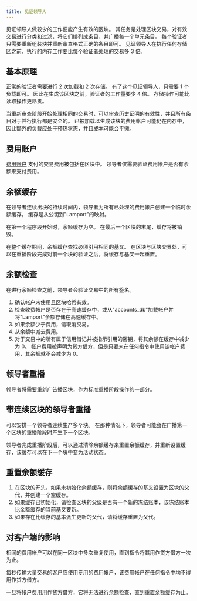 ```yaml
---
title: 见证领导人
---
```


见证领导人做较少的工作便能产生有效的区块。 其任务是处理区块交易，对有效交易进行分类和过滤，将它们排列成条目，并广播每一个单元条目。 每个验证者只需要重新组装块并重新审查格式正确的条目即可。 见证领导人在执行任何存储区之前，执行的内存工作要比每个验证者处理的交易多 3 倍。

## 基本原理

正常的验证者需要进行 2 次加载和 2 次存储。 有了这个见证领导人，只需要 1 个负载即可。 因此在生成该区块之前，验证者的工作量要少 4 倍。 存储操作可能比读取操作更昂贵。

当重新审查阶段开始处理相同的交易时，可以审查历史证明的有效性，并且所有条目对于并行执行都是安全的。 已被加载以生成该块的费用帐户可能仍在内存中，因此额外的负载应处于预热状态，并且成本可能会平摊。

## 费用账户

[费用账户](../terminology.md#fee_account) 支付的交易费用被包括在区块中。 领导者仅需要验证费用帐户是否有余额来支付费用。

## 余额缓存

在领导者连续出块的持续时间内，领导者为所有已处理的费用帐户创建一个临时余额缓存。 缓存是从公钥到"Lamport"的映射。

在第一个程序段开始时，余额缓存为空。 在最后一个区块的末尾，缓存将被销毁。

在整个缓存期间，余额缓存查找必须引用相同的基叉。 在区块与区块交界处，可以在重播阶段完成对前一个块的验证之后，将缓存与基叉一起重置。

## 余额检查

在进行余额检查之前，领导者会验证交易中的所有签名。

1. 确认帐户未使用且区块哈希有效。
2. 检查收费帐户是否存在于高速缓存中，或从"accounts_db"加载帐户并将"Lamport"余额存储在高速缓存中。
3. 如果余额少于费用，请取消交易。
4. 从余额中减去费用。
5. 对于交易中的所有属于信用借记并被指示引用的密钥，将其余额在缓存中减少为 0。 帐户费用被声明为贷方借方，但是只要未在任何指令中使用该帐户费用，其余额就不会减少为 0。

## 领导者重播

领导者将需要重新广告播区块，作为标准重播阶段操作的一部分。

## 带连续区块的领导者重播

可以安排一个领导者连续生产多个块。 在那种情况下，领导者可能会在广播第一个区块的重播阶段时产生下一个区块。

领导者完成重播阶段后，可以通过清除余额缓存来重置余额缓存，并重新设置缓存，该缓存可以在下一个块中变为活动状态。

## 重置余额缓存

1. 在区块的开头，如果未初始化余额缓存，则将余额缓存的基叉设置为区块的父代，并创建一个空缓存。
2. 如果缓存已初始化，请检查区块的父级是否有一个新的冻结账本，该冻结账本比余额缓存的当前基叉要新。
3. 如果存在比缓存的基本派生更新的父代，请将缓存重置为父代。

## 对客户端的影响

相同的费用帐户可以在同一区块中多次重复使用，直到指令将其用作贷方借方一次为止。

每秒传输大量交易的客户应使用专用的费用帐户，该费用帐户在任何指令中均不得用作贷方借方。

一旦将帐户费用用作贷方借方，它将无法进行余额检查，直到重置余额缓存为止。
